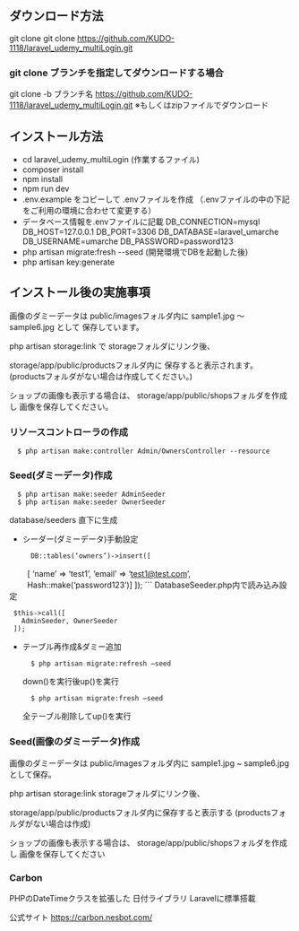 ## ダウンロード方法

git clone
git clone https://github.com/KUDO-1118/laravel_udemy_multiLogin.git

### git clone ブランチを指定してダウンロードする場合
git clone -b ブランチ名 https://github.com/KUDO-1118/laravel_udemy_multiLogin.git
※もしくはzipファイルでダウンロード

## インストール方法

- cd laravel_udemy_multiLogin (作業するファイル)
- composer install
- npm install
- npm run dev
- .env.example をコピーして .envファイルを作成
  （.envファイルの中の下記をご利用の環境に合わせて変更する）
- データベース情報を.envファイルに記載
  DB_CONNECTION=mysql
  DB_HOST=127.0.0.1
  DB_PORT=3306
  DB_DATABASE=laravel_umarche
  DB_USERNAME=umarche
  DB_PASSWORD=password123
- php artisan migrate:fresh --seed
  (開発環境でDBを起動した後)
- php artisan key:generate

## インストール後の実施事項

画像のダミーデータは public/imagesフォルダ内に sample1.jpg 〜 sample6.jpg として 保存しています。

php artisan storage:link で storageフォルダにリンク後、

storage/app/public/productsフォルダ内に 保存すると表示されます。 (productsフォルダがない場合は作成してください。)

ショップの画像も表示する場合は、 storage/app/public/shopsフォルダを作成し 画像を保存してください。


### リソースコントローラの作成
```
  $ php artisan make:controller Admin/OwnersController --resource
```

### Seed(ダミーデータ)作成
```
  $ php artisan make:seeder AdminSeeder
  $ php artisan make:seeder OwnerSeeder
```
  database/seeders 直下に生成
  - シーダー(ダミーデータ)手動設定
    ```
      DB::tables(‘owners’)->insert([
　　    [ ‘name’ => ‘test1’, ‘email’ => ‘test1@test.com’,
　　    Hash::make(‘password123’)]
      ]);
    ```
   DatabaseSeeder.php内で読み込み設定
   ```
    $this->call([
      AdminSeeder, OwnerSeeder
    ]);
   ```

  - テーブル再作成&ダミー追加
    ```
      $ php artisan migrate:refresh ̶seed
    ```
    down()を実行後up()を実行

    ```
      $ php artisan migrate:fresh ̶seed
    ```
    全テーブル削除してup()を実行

### Seed(画像のダミーデータ)作成
画像のダミーデータは
public/imagesフォルダ内に
sample1.jpg ~ sample6.jpg として保存。

php artisan storage:link
storageフォルダにリンク後、

storage/app/public/productsフォルダ内に保存すると表示する
(productsフォルダがない場合は作成)

ショップの画像も表示する場合は、
storage/app/public/shopsフォルダを作成し
画像を保存してください

### Carbon
  PHPのDateTimeクラスを拡張した
  日付ライブラリ
  Laravelに標準搭載

  公式サイト
    https://carbon.nesbot.com/

